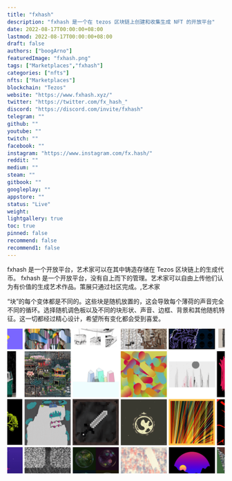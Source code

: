 ```yaml
---
title: "fxhash"
description: "fxhash 是一个在 tezos 区块链上创建和收集生成 NFT 的开放平台"
date: 2022-08-17T00:00:00+08:00
lastmod: 2022-08-17T00:00:00+08:00
draft: false
authors: ["boogArno"]
featuredImage: "fxhash.png"
tags: ["Marketplaces","fxhash"]
categories: ["nfts"]
nfts: ["Marketplaces"]
blockchain: "Tezos"
website: "https://www.fxhash.xyz/"
twitter: "https://twitter.com/fx_hash_"
discord: "https://discord.com/invite/fxhash"
telegram: ""
github: ""
youtube: ""
twitch: ""
facebook: ""
instagram: "https://www.instagram.com/fx.hash/"
reddit: ""
medium: ""
steam: ""
gitbook: ""
googleplay: ""
appstore: ""
status: "Live"
weight: 
lightgallery: true
toc: true
pinned: false
recommend: false
recommend1: false
---
```

fxhash 是一个开放平台，艺术家可以在其中铸造存储在 Tezos 区块链上的生成代币。 fxhash 是一个开放平台，没有自上而下的管理。艺术家可以自由上传他们认为有价值的生成艺术作品。策展只通过社区完成。,艺术家

“块”的每个变体都是不同的。这些块是随机放置的，这会导致每个薄荷的声音完全不同的循环。选择随机调色板以及不同的块形状、声音、边框、背景和其他随机特征。这一切都经过精心设计，希望所有变化都会受到喜爱。

![fxhash-dapp-marketplaces-tezos-image2_5ef9041fa8b8d528d9bca31c20e70e3f](fxhash-dapp-marketplaces-tezos-image2_5ef9041fa8b8d528d9bca31c20e70e3f.png)
